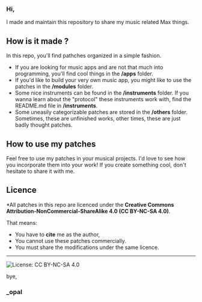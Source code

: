 ### Hi, 
I made and maintain this repository to share my music related Max things. 

## How is it made ?

In this repo, you'll find pathches organized in a simple fashion. 
- If you are looking for music apps and are not that much into programming, you'll find cool things in the **/apps** folder.
- If you'd like to build your very own music app, you might like to use the patches in the **/modules** folder.
- Some nice instruments can be found in the **/instruments** folder. If you wanna learn about the "protocol" these instruments work with, find the README.md file in **/instruments**.
- Some uneasily categorizable patches are stored in the **/others** folder. Sometimes, these are unfinished works, other times, these are just badly thought patches.

## How to use my patches

Feel free to use my patches in your musical projects. I'd love to see how you incorporate them into your work! If you create something cool, don't hesitate to share it with me.

## Licence

\*All patches in this repo are licenced under the **Creative Commons Attribution-NonCommercial-ShareAlike 4.0 (CC BY-NC-SA 4.0)**. 

That means:
- You have to **cite** me as the author,
- You cannot use these patches commercially.
- You must share the modifications under the same licence.

---
![License: CC BY-NC-SA 4.0](https://img.shields.io/badge/License-CC%20BY--NC--SA%204.0-lightgrey)

bye, 
### _opal

